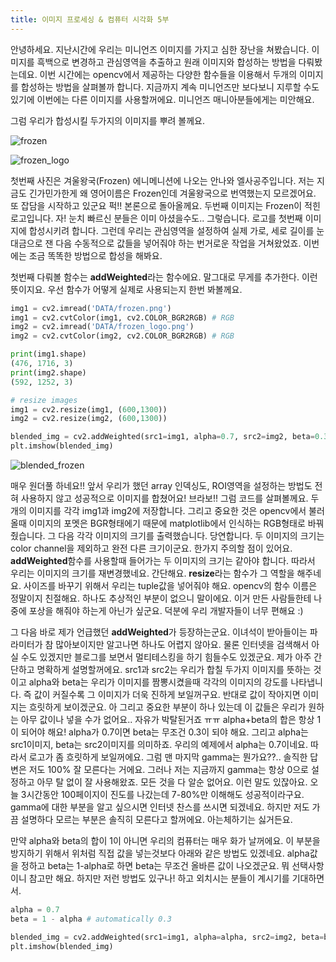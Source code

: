 ```yaml
---
title: 이미지 프로세싱 & 컴퓨터 시각화 5부
---
```


안녕하세요. 지난시간에 우리는 미니언즈 이미지를 가지고 심한 장난을 쳐봤습니다. 이미지를 흑백으로 변경하고 관심영역을 추출하고 원래 이미지와 합성하는 방법을 다뤄봤는데요. 이번 시간에는 opencv에서 제공하는 다양한 함수들을 이용해서 두개의 이미지를 합성하는 방법을 살펴볼까 합니다. 지금까지 계속 미니언즈만 보다보니 지루할 수도 있기에 이번에는 다른 이미지를 사용할꺼에요. 미니언즈 매니아분들에게는 미안해요.

그럼 우리가 합성시킬 두가지의 이미지를 뿌려 볼께요. 

![frozen](/emerald/img/frozen.png "frozen")

![frozen_logo](/emerald/img/frozen_logo.png "frozen_logo")

첫번째 사진은 겨울왕국(Frozen) 에니메니션에 나오는 안나와 엘사공주입니다. 저는 지금도 긴가민가한게 왜 영어이름은 Frozen인데 겨울왕국으로 번역했는지 모르겠어요. 또 잡담을 시작하고 있군요 퍽!! 본론으로 돌아올께요. 두번째 이미지는 Frozen이 적힌 로고입니다. 자! 눈치 빠르신 분들은 이미 아셨을수도.. 그렇습니다. 로고를 첫번째 이미지에 합성시키려 합니다. 그런데 우리는 관심영역을 설정하여 실제 가로, 세로 길이를 눈대금으로 잰 다음 수동적으로 값들을 넣어줘야 하는 번거로운 작업을 거쳐왔었죠. 이번에는 조금 똑똑한 방법으로 합성을 해봐요. 

첫번째 다뤄볼 함수는 **addWeighted**라는 함수에요. 말그대로 무게를 추가한다. 이런 뜻이지요. 우선 함수가 어떻게 실제로 사용되는지 한번 봐볼께요. 

```python
img1 = cv2.imread('DATA/frozen.png')  
img1 = cv2.cvtColor(img1, cv2.COLOR_BGR2RGB) # RGB
img2 = cv2.imread('DATA/frozen_logo.png')
img2 = cv2.cvtColor(img2, cv2.COLOR_BGR2RGB) # RGB

print(img1.shape)
(476, 1716, 3)
print(img2.shape)
(592, 1252, 3)

# resize images 
img1 = cv2.resize(img1, (600,1300))
img2 = cv2.resize(img2, (600,1300))

blended_img = cv2.addWeighted(src1=img1, alpha=0.7, src2=img2, beta=0.3, gamma=0)
plt.imshow(blended_img)
```
![blended_frozen](/emerald/img/blended_frozen.png "blended_frozen")

매우 원더풀 하네요!! 앞서 우리가 했던 array 인덱싱도, ROI영역을 설정하는 방법도 전혀 사용하지 않고 성공적으로 이미지를 합쳤어요! 브라보!! 그럼 코드를 살펴볼께요. 두개의 이미지를 각각 img1과 img2에 저장합니다. 그리고 중요한 것은 opencv에서 불러올때 이미지의 포멧은 BGR형태에기 때문에 matplotlib에서 인식하는 RGB형태로 바꿔줬습니다. 그 다음 각각 이미지의 크기를 출력했습니다. 당연합니다. 두 이미지의 크기는 color channel을 제외하고 완전 다른 크기이군요. 한가지 주의할 점이 있어요. **addWeighted**함수를 사용할때 들어가는 두 이미지의 크기는 같아야 합니다. 따라서 우리는 이미지의 크기를 재변경했네요. 간단해요. **resize**라는 함수가 그 역할을 해주네요. 사이즈를 바꾸기 위해서 우리는 tuple값을 넣어줘야 해요. opencv의 함수 이름은 정말이지 친절해요. 하나도 추상적인 부분이 없으니 말이에요. 이거 만든 사람들한테 나중에 포상을 해줘야 하는게 아닌가 싶군요. 덕분에 우리 개발자들이 너무 편해요 :)

그 다음 바로 제가 언급했던 **addWeighted**가 등장하는군요. 이녀석이 받아들이는 파라미터가 참 많아보이지만 알고나면 하나도 어렵지 않아요. 물론 인터넷을 검색해서 아실 수도 있겠지만 블로그를 보면서 멀티테스킹을 하기 힘들수도 있겠군요. 제가 아주 간단하고 명확하게 설명할꺼에요. src1과 src2는 우리가 합칠 두가지 이미지를 뜻하는 것이고 alpha와 beta는 우리가 이미지를 짬뽕시켰을때 각각의 이미지의 강도를 나타냅니다. 즉 값이 커질수록 그 이미지가 더욱 진하게 보일꺼구요. 반대로 값이 작아지면 이미지는 흐릿하게 보이겠군요. 아 그리고 중요한 부분이 하나 있는데 이 값들은 우리가 원하는 아무 값이나 넣을 수가 없어요.. 자유가 박탈된거죠 ㅠㅠ alpha+beta의 합은 항상 1이 되어야 해요! alpha가 0.7이면 beta는 무조건 0.3이 되야 해요. 그리고 alpha는 src1이미지, beta는 src2이미지를 의미하죠. 우리의 예제에서 alpha는 0.7이네요. 따라서 로고가 좀 흐릿하게 보일꺼에요. 그럼 맨 마지막 gamma는 뭔가요??.. 솔직한 답변은 저도 100% 잘 모른다는 거에요. 그러나 저는 지금까지 gamma는 항상 0으로 설정하고 아무 탈 없이 잘 사용해왔죠. 모든 것을 다 알순 없어요. 이런 말도 있잖아요. 오늘 3시간동안 100페이지이 진도를 나갔는데 7-80%만 이해해도 성공적이라구요. gamma에 대한 부분을 알고 싶으시면 인터넷 찬스를 쓰시면 되겠네요. 하지만 저도 가끔 설명하다 모르는 부분은 솔직히 모른다고 할꺼에요. 아는체하기는 싫거든요.  

만약 alpha와 beta의 합이 1이 아니면 우리의 컴퓨터는 매우 화가 날꺼에요. 이 부분을 방지하기 위해서 위처럼 직접 값을 넣는것보다 아래와 같은 방법도 있겠네요. alpha값을 정하고 beta는 1-alpha로 하면 beta는 무조건 올바른 값이 나오겠군요. 뭐 선택사항이니 참고만 해요. 하지만 저런 방법도 있구나! 하고 외치시는 분들이 계시기를 기대하면서. 

```python
alpha = 0.7
beta = 1 - alpha # automatically 0.3

blended_img = cv2.addWeighted(src1=img1, alpha=alpha, src2=img2, beta=beta, gamma=0)
plt.imshow(blended_img)
```






